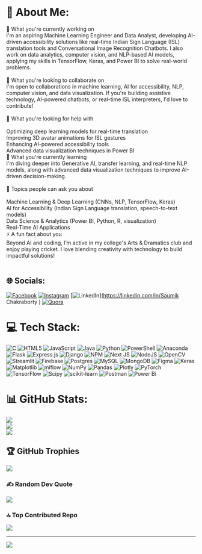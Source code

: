 # 💫 About Me:
🌌 What you're currently working on<br>I'm an aspiring Machine Learning Engineer and Data Analyst, developing AI-driven accessibility solutions like real-time Indian Sign Language (ISL) translation tools and Conversational Image Recognition Chatbots. I also work on data analytics, computer vision, and NLP-based AI models, applying my skills in TensorFlow, Keras, and Power BI to solve real-world problems.<br><br>👥 What you're looking to collaborate on<br>I'm open to collaborations in machine learning, AI for accessibility, NLP, computer vision, and data visualization. If you're building assistive technology, AI-powered chatbots, or real-time ISL interpreters, I'd love to contribute!<br><br>🤝 What you're looking for help with<br><br>Optimizing deep learning models for real-time translation<br>Improving 3D avatar animations for ISL gestures<br>Enhancing AI-powered accessibility tools<br>Advanced data visualization techniques in Power BI<br>🌱 What you're currently learning<br>I'm diving deeper into Generative AI, transfer learning, and real-time NLP models, along with advanced data visualization techniques to improve AI-driven decision-making.<br><br>💬 Topics people can ask you about<br><br>Machine Learning & Deep Learning (CNNs, NLP, TensorFlow, Keras)<br>AI for Accessibility (Indian Sign Language translation, speech-to-text models)<br>Data Science & Analytics (Power BI, Python, R, visualization)<br>Real-Time AI Applications<br>⚡ A fun fact about you<br>Beyond AI and coding, I’m active in my college's Arts & Dramatics club and enjoy playing cricket. I love blending creativity with technology to build impactful solutions!<br><br>


## 🌐 Socials:
[![Facebook](https://img.shields.io/badge/Facebook-%231877F2.svg?logo=Facebook&logoColor=white)](https://facebook.com/saumik.chakraborty.d) [![Instagram](https://img.shields.io/badge/Instagram-%23E4405F.svg?logo=Instagram&logoColor=white)](https://instagram.com/saumik_d_ip) [![LinkedIn](https://img.shields.io/badge/LinkedIn-%230077B5.svg?logo=linkedin&logoColor=white)](https://linkedin.com/in/Saumik Chakraborty ) [![Quora](https://img.shields.io/badge/Quora-%23B92B27.svg?logo=Quora&logoColor=white)](https://quora.com/profile/Saumik-Chakraborty-10) 

# 💻 Tech Stack:
![C](https://img.shields.io/badge/c-%2300599C.svg?style=for-the-badge&logo=c&logoColor=white) ![HTML5](https://img.shields.io/badge/html5-%23E34F26.svg?style=for-the-badge&logo=html5&logoColor=white) ![JavaScript](https://img.shields.io/badge/javascript-%23323330.svg?style=for-the-badge&logo=javascript&logoColor=%23F7DF1E) ![Java](https://img.shields.io/badge/java-%23ED8B00.svg?style=for-the-badge&logo=openjdk&logoColor=white) ![Python](https://img.shields.io/badge/python-3670A0?style=for-the-badge&logo=python&logoColor=ffdd54) ![PowerShell](https://img.shields.io/badge/PowerShell-%235391FE.svg?style=for-the-badge&logo=powershell&logoColor=white) ![Anaconda](https://img.shields.io/badge/Anaconda-%2344A833.svg?style=for-the-badge&logo=anaconda&logoColor=white) ![Flask](https://img.shields.io/badge/flask-%23000.svg?style=for-the-badge&logo=flask&logoColor=white) ![Express.js](https://img.shields.io/badge/express.js-%23404d59.svg?style=for-the-badge&logo=express&logoColor=%2361DAFB) ![Django](https://img.shields.io/badge/django-%23092E20.svg?style=for-the-badge&logo=django&logoColor=white) ![NPM](https://img.shields.io/badge/NPM-%23CB3837.svg?style=for-the-badge&logo=npm&logoColor=white) ![Next JS](https://img.shields.io/badge/Next-black?style=for-the-badge&logo=next.js&logoColor=white) ![NodeJS](https://img.shields.io/badge/node.js-6DA55F?style=for-the-badge&logo=node.js&logoColor=white) ![OpenCV](https://img.shields.io/badge/opencv-%23white.svg?style=for-the-badge&logo=opencv&logoColor=white) ![Streamlit](https://img.shields.io/badge/Streamlit-%23FE4B4B.svg?style=for-the-badge&logo=streamlit&logoColor=white) ![Firebase](https://img.shields.io/badge/firebase-a08021?style=for-the-badge&logo=firebase&logoColor=ffcd34) ![Postgres](https://img.shields.io/badge/postgres-%23316192.svg?style=for-the-badge&logo=postgresql&logoColor=white) ![MySQL](https://img.shields.io/badge/mysql-4479A1.svg?style=for-the-badge&logo=mysql&logoColor=white) ![MongoDB](https://img.shields.io/badge/MongoDB-%234ea94b.svg?style=for-the-badge&logo=mongodb&logoColor=white) ![Figma](https://img.shields.io/badge/figma-%23F24E1E.svg?style=for-the-badge&logo=figma&logoColor=white) ![Keras](https://img.shields.io/badge/Keras-%23D00000.svg?style=for-the-badge&logo=Keras&logoColor=white) ![Matplotlib](https://img.shields.io/badge/Matplotlib-%23ffffff.svg?style=for-the-badge&logo=Matplotlib&logoColor=black) ![mlflow](https://img.shields.io/badge/mlflow-%23d9ead3.svg?style=for-the-badge&logo=numpy&logoColor=blue) ![NumPy](https://img.shields.io/badge/numpy-%23013243.svg?style=for-the-badge&logo=numpy&logoColor=white) ![Pandas](https://img.shields.io/badge/pandas-%23150458.svg?style=for-the-badge&logo=pandas&logoColor=white) ![Plotly](https://img.shields.io/badge/Plotly-%233F4F75.svg?style=for-the-badge&logo=plotly&logoColor=white) ![PyTorch](https://img.shields.io/badge/PyTorch-%23EE4C2C.svg?style=for-the-badge&logo=PyTorch&logoColor=white) ![TensorFlow](https://img.shields.io/badge/TensorFlow-%23FF6F00.svg?style=for-the-badge&logo=TensorFlow&logoColor=white) ![Scipy](https://img.shields.io/badge/SciPy-%230C55A5.svg?style=for-the-badge&logo=scipy&logoColor=%white) ![scikit-learn](https://img.shields.io/badge/scikit--learn-%23F7931E.svg?style=for-the-badge&logo=scikit-learn&logoColor=white) ![Postman](https://img.shields.io/badge/Postman-FF6C37?style=for-the-badge&logo=postman&logoColor=white) ![Power Bi](https://img.shields.io/badge/power_bi-F2C811?style=for-the-badge&logo=powerbi&logoColor=black)
# 📊 GitHub Stats:
![](https://github-readme-stats.vercel.app/api?username=Saumik17rkl&theme=dark&hide_border=false&include_all_commits=false&count_private=false)<br/>
![](https://github-readme-streak-stats.herokuapp.com/?user=Saumik17rkl&theme=dark&hide_border=false)<br/>
![](https://github-readme-stats.vercel.app/api/top-langs/?username=Saumik17rkl&theme=dark&hide_border=false&include_all_commits=false&count_private=false&layout=compact)

## 🏆 GitHub Trophies
![](https://github-profile-trophy.vercel.app/?username=Saumik17rkl&theme=radical&no-frame=false&no-bg=true&margin-w=4)

### ✍️ Random Dev Quote
![](https://quotes-github-readme.vercel.app/api?type=vetical&theme=dark)

### 🔝 Top Contributed Repo
![](https://github-contributor-stats.vercel.app/api?username=Saumik17rkl&limit=5&theme=dark&combine_all_yearly_contributions=true)

---
[![](https://visitcount.itsvg.in/api?id=Saumik17rkl&icon=0&color=0)](https://visitcount.itsvg.in)

<!-- Proudly created with GPRM ( https://gprm.itsvg.in ) -->

